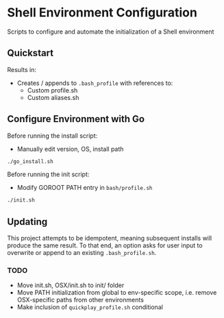 # Shell Environment Configuration
Scripts to configure and automate the initialization of a Shell environment

## Quickstart
Results in:
* Creates / appends to `.bash_profile` with references to:
  * Custom profile.sh
  * Custom aliases.sh

## Configure Environment with Go
Before running the install script:
* Manually edit version, OS, install path

```bash
./go_install.sh
```

Before running the init script:
- Modify GOROOT PATH entry in `bash/profile.sh`

```bash
./init.sh
```

## Updating
This project attempts to be idempotent, meaning subsequent installs will produce the same result.  To that end, an option asks for user input to overwrite or append to an existing `.bash_profile.sh`.

### TODO
* Move init.sh, OSX/init.sh to init/ folder
* Move PATH initialization from global to env-specific scope, i.e. remove OSX-specific paths from other environments
* Make inclusion of `quickplay_profile.sh` conditional
